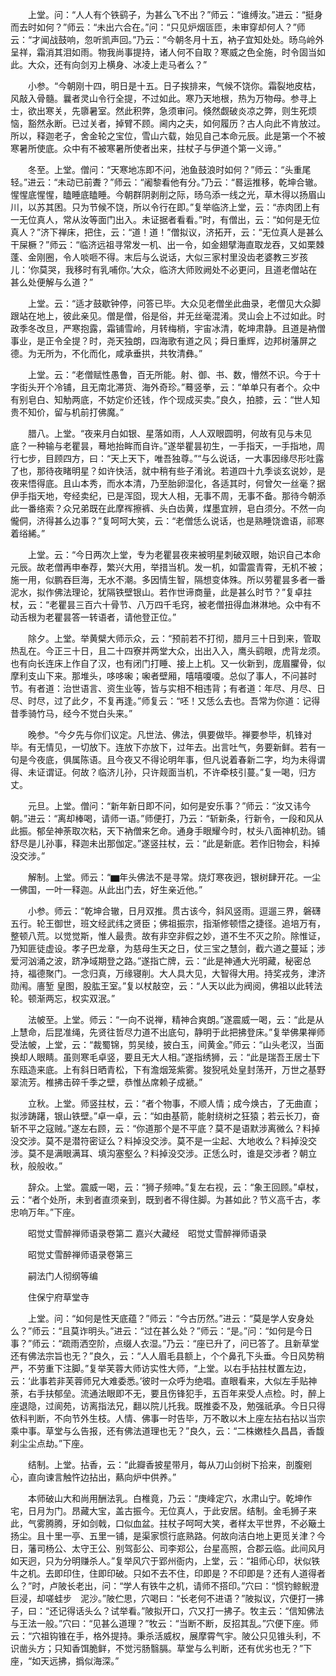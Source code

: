 <!-- { "loadSidebar": true } -->
　　上堂。问：“人人有个铁鹞子，为甚么飞不出？”师云：“谁缚汝。”进云：“挺身而去时如何？”师云：“未出六合在。”问：“只见炉烟匼匝，未审穿却何人？”师云：“才闻战鼓响，忽听凯声回。”乃云：“今朝冬月十五，衲子宜知处处。旸乌岭外呈祥，霜消其泪如雨。物我尚事提持，诸人何不自取？寒威之色全施，时令固当如此。大众，还有向剑刃上横身、冰凌上走马者么？”

　　小参。“今朝刚十四，明日是十五。日子挨排来，气候不饶你。霜裂地皮枯，风敲入骨髓。曩者灵山令行全提，不过如此。寒乃天地根，热为万物母。参寻上士，欲出寒关，先隳暑室。然此积弊，急须审问。倏然觑破炎凉之弊，则生死烦恼，豁然永断。已过关者，掉臂不顾。阃内之夫，如何履历？古人向此不肯放过。所以，释迦老子，舍金轮之宝位，雪山六载，始见自己本命元辰。此是第一个不被寒暑所使底。众中有不被寒暑所使者出来，拄杖子与伊道个第一义谛。”

　　冬至。上堂。僧问：“天寒地冻即不问，池鱼鼓浪时如何？”师云：“头重尾轻。”进云：“未动已前聻？”师云：“阇黎看他有分。”乃云：“晷运推移，乾坤合辙。惺惺底惺惺，瞌睡底瞌睡。今朝群阴剥削之际，旸乌添一线之光，草木得以扬眉山川，以苏其困。只为节候不饶，所以令行在即。”复举临济上堂，云：“赤肉团上有一无位真人，常从汝等面门出入。未证据者看看。”时，有僧出，云：“如何是无位真人？”济下禅床，把住，云：“道！道！”僧拟议，济拓开，云：“无位真人是甚么干屎橛？”师云：“临济远祖寻常发一机、出一令，如金翅擘海直取龙吞，又如栗棘蓬、金刚圈，令人啖咂不得。末后与么说话，大似三家村里没齿老婆教三岁孩儿：‘你莫哭，我移时有乳哺你。’大众，临济大师败阙处不必更问，且道老僧站在甚么处便解与么道？”

　　上堂。云：“适才鼓歇钟停，问答已毕。大众见老僧坐此曲录，老僧见大众脚跟站在地上，彼此亲见。僧是僧，俗是俗，并无丝毫混淆。灵山会上不过如此。时政季冬改旦，严寒抱露，霜铺雪岭，月转梅梢，宇宙冰清，乾坤肃静。且道是衲僧事业，是正令全提？时，尧天独朗，四海歌有道之风；舜日重辉，边邦树藩屏之德。为无所为，不化而化，咸承垂拱，共牧清彝。”

　　上堂。云：“老僧赋性愚鲁，百无所能。射、御、书、数，懵然不识。今于十字街头开个冷铺，且无南北滞货、海外奇珍。”蓦竖拳，云：“单单只有者个。众中有别皂白、知觔两底，不妨定价还钱，作个现成买卖。”良久，拍膝，云：“世人知贵不知价，留与机前打佛魔。”

　　腊八。上堂。“夜来月白如银、星落如雨，人人双眼圆明，何故有见与未见底？一种输与老瞿昙，蓦地抬眸而自许。”遂举瞿昙初生，一手指天，一手指地，周行七步，目顾四方，曰：“天上天下，唯吾独尊。”“与么说话，一大事因缘尽形吐露了也，那待夜睹明星？如许快活，就中稍有些子淆讹。若道四十九季谈玄说妙，是夜来悟得底。且山本秀，而水本清，乃至胎卵湿化，各适其时，何曾欠一丝毫？据伊手指天地，夸经卖纪，已是浑囵，现大人相，无事不周，无事不备。那待今朝添此一番络索？众兄弟既在此摩裈擦裤、头白齿黄，煤墨宜辨，皂白须分。不然一向儱侗，济得甚么边事？”复呵呵大笑，云：“老僧恁么说话，也是熟睡饶谵语，祁寒着绤絺。”

　　上堂。云：“今日两次上堂，专为老瞿昙夜来被明星刺破双眼，始识自己本命元辰。故老僧再申奉荐，繁兴大用，举措当机。发一机，如雷震青霄，无机不被；施一用，似鹏吞巨海，无水不潮。多因情生智，隔想变体殊。所以劳瞿昙多者一番泥水，拟作佛法理论，犹隔铁壁银山。若作世谛商量，此是甚么时节？”复卓拄杖，云：“老瞿昙三百六十骨节、八万四千毛窍，被老僧扭得血淋淋地。众中有不动舌根为老瞿昙答一转语者，请他登正位。”

　　除夕。上堂。举黄檗大师示众，云：“预前若不打彻，腊月三十日到来，管取热乱在。今正三十日，且二十四寮并两堂大众，出出入入，鹰头鹞眼，虎背龙须。也有向长连床上作自了汉，也有闭门打睡、接上上机。又一伙新到，庞眉臞骨，似摩利支山下来。那堆头，哆哆啝；啝者壁厢，嘻嘻嗄嗄。总似了事人，不问甚时节。有者道：治世语言、资生业等，皆与实相不相违背；有者道：年尽、月尽、日尽、时尽，过了此夕，不复再逢。”师复云：“呸！又恁么去也。吾常为你道：记得昔季骑竹马，经今不觉白头来。”

　　晚参。“今夕先与你们议定。凡世法、佛法，俱要做毕。禅要参毕，机锋对毕。有无情见，一切放下。连放下亦放下，过年去。出言吐气，务要新鲜。若有一句是今夜底，俱属陈语。且今夜又不得论明年事，但凡说着春新二字，均为未得谓得、未证谓证。何故？临济儿孙，只许觌面当机，不许牵枝引蔓。”复一喝，归方丈。

　　元旦。上堂。僧问：“新年新日即不问，如何是安乐事？”师云：“汝又讳今朝。”进云：“离却棒喝，请师一语。”师便打，乃云：“斩新条，行新令，一段和风从此振。郁垒神荼取次粘，天下衲僧来乞命。通身手眼耀今时，杖头八面神机劲。铺舒尽是儿孙事，释迦未出那伽定。”遂竖拄杖，云：“此是新底。若作旧物会，料掉没交涉。”

　　解制。上堂。师云：“▆年头佛法不是寻常。烧灯寒夜迥，银树肆开花。一尘一佛国，一叶一释迦。从此出门去，好生亲近他。”

　　小参。师云：“乾坤合辙，日月双推。贯古该今，斜风竖雨。逗遛三界，磐礴五行。轮王御世，班文经武纬之贤臣；佛祖振宗，指渐修顿悟之捷径。追培万有，整顿八荒。以觉觉斯，惟人最贵。故有非空非假之妙，道不生不灭之阶。除惟证，乃知匪徒虚设。孝子巴龙章，为慈母生天之日，仗三宝之慧剑，截六道之蔓延；涉爱河汹涌之波，跻净域期登之路。”遂指亡牌，云：“此是神通大光明藏，秘密总持，福德聚门。一念归真，万缘寝削。大人具大见，大智得大用。持奖戎务，津济勋闱。廧堑
皇图，股肱王室。”复以杖敲空，云：“人天以此为阀阅，佛祖以此转法轮。顿渐两忘，权实双泯。”

　　法帔至。上堂。师云：“一向不说禅，精神合爽朗。”遂震威一喝，云：“此是从上慧命，后昆准绳，先贤往哲尽力道不出底句，静明于此把拂登床。”复举佛果禅师受法帔，上堂，云：“裁蜀锦，剪吴绫，披白玉，间黄金。”师云：“山头老汉，当面换却人眼睛。虽则寒毛卓竖，要且无大人相。”遂指绣狮，云：“此是瑞吾王居士下东瓯造来底。上有斜日晒青松，下有澹烟笼紫雾。狻猊吼处皇封荡开，万世之基野翠流芳。椎拂击碎千季之壁，恭惟丛席赖子成褫。”

　　立秋。上堂。师竖拄杖，云：“者个物事，不顺人情；成今焕古，了无曲直；拟涉踌躇，银山铁壁。”卓一卓，云：“如由基箭，能射绕树之狂猿；若云长刀，奋斩不平之寇贼。”遂左右顾，云：“你道那个是不平底？莫不是语默涉离微么？料掉没交涉。莫不是潜符密证么？料掉没交涉。莫不是一尘起、大地收么？料掉没交涉。莫不是满眼满耳、填沟塞壑么？料掉没交涉。正恁么时，谁是交涉者？朝立秋，般般收。”

　　辞众。上堂。震威一喝，云：“狮子频呻。”复左右视，云：“象王回顾。”卓杖，云：“者个处所，未到者直须亲到，既到者不得住脚。为甚如此？节义高千古，孝忠响万年。”下座。

　　昭觉丈雪醉禅师语录卷第二
嘉兴大藏经　昭觉丈雪醉禅师语录


　　昭觉丈雪醉禅师语录卷第三

　　嗣法门人彻纲等编

　　住保宁府草堂寺

　　上堂。问：“如何是性天底蕴？”师云：“今古历然。”进云：“莫是学人安身处么？”师云：“且莫诈明头。”进云：“过在甚么处？”师云：“是。”问：“如何是今日事？”师云：“疏雨洒空阶，点缀人衣湿。”乃云：“座已升了，问已答了。且新草堂还有佛法宗旨也无？”良久，云：“人人眉毛县额上，个个鼻孔下头垂。今日风势稍严，不劳重下注脚。”复举芙蓉大师访实性大师，“上堂。以右手拈拄杖置左边，云：‘此事若非芙蓉师兄大难委悉。’彼时一众呼为绝唱。直眼看来，大似左手贴神荼，右手扶郁垒。流通法眼即不无，要且伤锋犯手，五百年来受人点检。时，醉上座退隐，过阆苑，访离指法兄，翻以院儿托我。既推委不及，勉强祇承。今日只得依科判断，不向节外生枝。人情、佛事一时告毕，万不敢以木上座左拈右拈以当宗乘中事。草堂与么告报，还有佛法道理也无？”良久，云：“二株嫩桂久昌昌，香馥刹尘尘点劫。”下座。

　　结制。上堂。拈香，云：“此瓣香披星带月，每从刀山剑树下拾来，剖腹剜心，直向谏言触忤边拈出，爇向炉中供养。”

　　本师破山大和尚用酬法乳。白椎竟，乃云：“庚峰定穴，水肃山宁。乾坤作宅，日月为门。昂藏大宝，盖古振今。无位真人，于此安居。结制。金毛狮子来此，气雾腾腾，牙如剑戟，口似血盆。拄杖子呵呵大笑，者样太平世界，不必簸土扬尘。且十里一亭、五里一铺，是渠家惯行底熟路。何故向洁白地上更觅关津？今日，藩司杨公、太守王公、别驾彭公、司李郑公，台星高照，合郡云临。此间风月如天迥，只为分明赚杀人。”复举风穴于郢州衙内，上堂，云：“祖师心印，状似铁牛之机。去即印住，住即印破。只如不去不住，印即是？不印即是？还有人道得者么？”时，卢陂长老出，问：“学人有铁牛之机，请师不搭印。”穴曰：“惯钓鲸鲵澄巨浸，却嗟蛙步　泥沙。”陂伫思，穴喝曰：“长老何不进语？”陂拟议，穴便打一拂子，曰：“还记得话头么？试举看。”陂拟开口，穴又打一拂子。牧主云：“信知佛法与王法一般。”穴曰：“见甚么道理？”牧云：“当断不断，反招其乱。”穴便下座。师云：“穴祖钩锥在手，格外提持。秉杀活威权，展摩霄气宇。陂公只见锥头利，不识凿头方；只知香饵脆鲜，不觉污肠翳膈。草堂与么判断，还有优劣也无？”下座，“如天远拂，撝似海深。”

